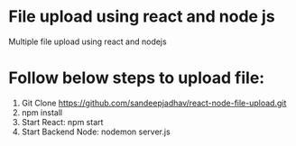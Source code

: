 # File upload using react and node js
  Multiple file upload using react and nodejs

# Follow below steps to upload file:
  1. Git Clone https://github.com/sandeepjadhav/react-node-file-upload.git 
  2. npm install
  3. Start React: npm start
  4. Start Backend Node: nodemon server.js
 

